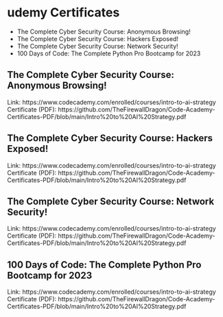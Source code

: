 <h1>udemy Certificates</h1>
<p>

</p>
<ul>
  <li>The Complete Cyber Security Course: Anonymous Browsing!</li>
  <li>The Complete Cyber Security Course: Hackers Exposed!</li>
  <li>The Complete Cyber Security Course: Network Security!</li>
  <li>100 Days of Code: The Complete Python Pro Bootcamp for 2023</li>
</ul>

<h2>The Complete Cyber Security Course: Anonymous Browsing!</h2>
<p>

</p>
Link: https://www.codecademy.com/enrolled/courses/intro-to-ai-strategy <br>
Certificate (PDF): https://github.com/TheFirewallDragon/Code-Academy-Certificates-PDF/blob/main/Intro%20to%20AI%20Strategy.pdf

<h2>The Complete Cyber Security Course: Hackers Exposed!</h2>
<p>

</p>
Link: https://www.codecademy.com/enrolled/courses/intro-to-ai-strategy <br>
Certificate (PDF): https://github.com/TheFirewallDragon/Code-Academy-Certificates-PDF/blob/main/Intro%20to%20AI%20Strategy.pdf

<h2>The Complete Cyber Security Course: Network Security!</h2>
<p>

</p>
Link: https://www.codecademy.com/enrolled/courses/intro-to-ai-strategy <br>
Certificate (PDF): https://github.com/TheFirewallDragon/Code-Academy-Certificates-PDF/blob/main/Intro%20to%20AI%20Strategy.pdf

<h2>100 Days of Code: The Complete Python Pro Bootcamp for 2023</h2>
<p>

</p>
Link: https://www.codecademy.com/enrolled/courses/intro-to-ai-strategy <br>
Certificate (PDF): https://github.com/TheFirewallDragon/Code-Academy-Certificates-PDF/blob/main/Intro%20to%20AI%20Strategy.pdf
